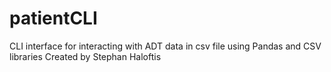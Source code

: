 # patientCLI
CLI interface for interacting with ADT data in csv file using Pandas and CSV libraries
Created by Stephan Haloftis
